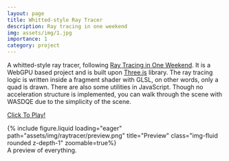 ```yaml
---
layout: page
title: Whitted-style Ray Tracer
description: Ray tracing in one weekend
img: assets/img/1.jpg
importance: 1
category: project
---
```


A whitted-style ray tracer, following <a href="https://raytracing.github.io/books/RayTracingInOneWeekend.html">Ray Tracing in One Weekend</a>. It is a WebGPU based project and is built upon <a href="https://threejs.org/">Three.js</a> library. The ray tracing logic is written inside a fragment shader with GLSL, on other words, only a quad is drawn. There are also some utilities in JavaScript. Though no acceleration structure is implemented, you can walk through the scene with WASDQE due to the simplicity of the scene.


<a href="https://acsweb.ucsd.edu/~zew027/raytracer/index.html">Click To Play!</a>

<div class="row">
    <div class="row-sm mt-1 mt-md-0">
        {% include figure.liquid loading="eager" path="assets/img/raytracer/preview.png" title="Preview" class="img-fluid rounded z-depth-1" zoomable=true%}
    </div>
</div>
<div class="caption">
    A preview of everything.
</div>